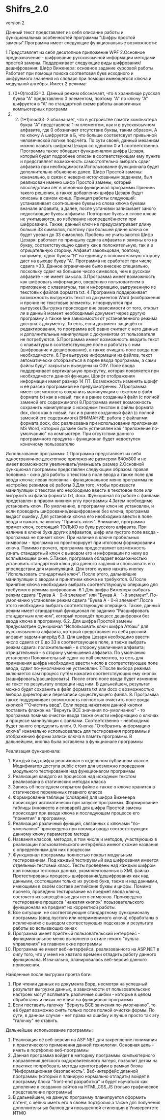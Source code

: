 # Shifrs_2.0
 version 2
 
 Данный текст представляет из себя описание работы и функциональных особенностей программы "Шифры простой замены".Программа имеет следующие функциональные возможности:
 
 1.Представляет из себя десктопное приложение WPF
 2.Основное предназначение - шифрование русскоязычной информации методами простой замены. Поддерживает следующие виды шифрования/дешифрования:
   Шифр Виженера: основное задание курсовой работы. Работает при помощи поиска соответсвия букв исходного и шифруемого значения из словаря при помощи имеющегося ключа и модульной алгебры. Имеет 2 режима: 
   1) (0+0)mod33=0. Данный режим обозначает, что в хранилище русская буква "А" представлено 0 элементом, поэтому "А" по ключу "А" шифруется в "А" по стандартной схеме работы аналогичных компьютерных программ 
   2) 2) (1+1)mod33=2 обозначает, что в устройстве памяти компьютера буква "А" представлена 1-м элементом, как и в русскоязычном алфавите, где 0 обозначает отсутствие буквы, таким образом, А по ключу А шифруется в Б, что больше соответсвует привычной человеческой логике подсчёта. По сути своей, данный механизм можно назвать шифром Цезаря со сдвигом 0 и 1 соответственно. Программа также обладает функционалом шифра Цезаря, который будет подробнее описан в соответствующем ему пункте и представляет возможность самостоятельно выбрать сдвиг алфавита при необходимости.Использование функционала будет дополнительно объяснено далее.
   Шифр Простой замены: изначально, в связи с неверно истолкованным заданием, был реализован именно шифр Простой замены, который впоследствии лёг в основной функционал программы.Причины такого решения, а также добавления шифра Цезаря будут описаны в самом конце. Принцип работы следующий: устанавливает соотношение буквы из слова ключа буквам вначале алфавита, а далее, после установки записывает заного недостающие буквы алфавита. Повторные буквы в слове ключе не учитываются, во избежание неопределённости при шифровании. Также, данный ключ не предусматривает длину больше 33 символов, поэтому при большей длине ключа он будет урезан до 33 символов. Пробелы не учитываются
   Шифр Цезаря: работает по принцыпу сдвига алфавита и замены его на букву, соответствующую сдвигу как в положительную, так и в отрицательную сторону. Алфавит закольцован, поэтому, например, сдвиг буквы "Я" на единицу в положительную сторону даст на выходе букву "А". Программа не сработает при числе сдвига >33. Данное ограничение было внесено специально, поскольку сдвиг на большее число символов, чем в русском алфавите - не имеет смысла. 
3.Программа имеет возможность как шифровать информацию, введённую пользователем в приложение с клавиатуры, так и информацию, выгруженную из текстовых файлов формата txt.
4.Программа поддерживает возможность выгружать текст из документов Word (изображения и прочие не текстовые элементы, игнорируются при выгрузке).Выгрузка происходит вне зависимости от того, открыт ли в данный момент необходимый документ через другую программу а также вне зависимости от установленного режима доступа к документу. То есть, если документ защищён от редактирования, то программа всё равно считает с него данные и дополнительные манипуляции с документом от пользователя не потребуются.
5.Программа имеет возможность вводить текст с клавиатуры в соответствующее поле и работать с ним (шифрование и дешифрование), а также очищать поле ввода при необходимости.
6.При выгрузке информации из файлов, текст автоматически отобразиться в порле ввода программы, а сами файлы будут закрыты и выведены из ОЗУ. Поле ввода поддерживает вертикальную прокрутку, которая появляется при необходимости данной функции. Шрифт отображения информации имеет размер 14 ПТ. Возможность изменять шрифт и её разсер программой не предусмотренны.
7.Программа имеет возможность сохранить манипуляции с текстом в файл формата txt как в новый, так и в ранее созданный файл (с полной заменой его содержимого)
8.Программа имеет возможность сохранить манипуляции с исходным текстом в файлы формата dox, docx как в новый, так и в ранее созданный файл (с полной заменой его содержимого)
ВНИМАНИЕ: работа с файлапми формата docx, doc реализована при использовании приложения MS Word, который должен быть установлен как "приложение по-умолчанию" на компьютере. При отсутствии данного программного продукта - функционал будет недоступен конечному пользователю
 
Использование программы:
1.Программа представляет из себя одностраничное десктопное приложение размером 640х800 и не имеет возможности увеличивать/уменьшать размер
2.Основной функционал программы представлен следующим образом: правая половина - окно для работы с текстом в поле ввода а также поле для ввода ключа; левая половина - функциональное меню программы по настройке режимов её работы
3.Для того, чтобы произвести манипуляции с текстом его необходимо ввести в текстовое поле или выгрузить из файла формата txt, docx. Функционал по работе с файлами представлен в правом нижнем углу программы
4.Затем необходимо установить ключ. По умолчанию, в программу ключ не установлен, и если проводить шифрование/дешифрование без ключа, программа выдаст ошибку. Для установки ключа его необходимо ввести в поле ввода и нажать на кнопку "Принять ключ". Внимание, программа примет ключ, состоящий ТОЛЬКО из букв русского алфавита. При наличие в ключе букв других алфавитов, цифр или пустого поле ввода - программа не примет ключ. При наличие в ключе пробельных символом - прогрмма их проигнорирует при итоговом формировании ключа. Помимо прочего, программа предоставляет возможность узнать стандартный ключ с выводом его и информации по нему во всплывающем окне.
5.Также, программа обладает возможностью установить стандартный ключ для данного задания и спользовать его впоследствии для манипуляций. Для этого нужно нажать кнопку "Использовать стандартный ключ". После этого, дальнейшие манипуляции с вводом и принятием ключа не требуются.
6.После принятие ключа необходимо выбрать соответствующую операцию для требуемого режима шифрования.
6.1.Для шифра Виженера выбрать режим сдвига "Буква А - 0-й элемент" или "Буква А - 1-й элемент". По-умолчанию установлен режим сдвига "Буква А - 0-й элемент".После этого необходимо выбрать соответствующую операцию. Также, данный режим имеет стандартный функционал по заданию "Расшифровать стандартным ключом", который проведёт процесс дешифровки без ввода ключа в программу.
6.2. Для шифра Простой замены предусмотрен функционал "Использовать ключ шифра Атбаш" для русскоязычного алфавита, который представляет из себя русский алфавит задом-наперёд
6.3. Для шифра Цезаря необходимо ввести число сдвига от 0 до 33 в соответсвующее поле, а также выбрать режим сдвига: положительный - в сторону увеличения алфавита; отрицательный - в сторону уменьшения алфавита. По умолчанию установлен Положительный сдвиг на null элементов, то есть для применения шифра необходимо ввести число в соответствующее поле ввода, сдвиг по-умолчанию не установлен.
7.После выбора режима включается сам процесс путём нажатия соответствующих ему кнопок (зашифровать/расшифровать). После этого поле ввода будет изменено на текст по результату операции над ним. В дальнейшем, результат можно будет сохранить в файл формата txt или docx с возможностью выбора директории и перезаписи существующего файла.
8. Программа также поддерживает возможность полностью очистить поле ввода кнопкой ""Очистить ввод". Если перед нажатием данной кнопки поставить флажок на "Вернуть ВСЕ значения по-умолчанию" - то программа помимо очистки ввода также очисти информацию о ключах и процессе манипуляции с файлами. Соответственно - необходимо будет заного определить ключ.
9. Кнопка "Отобразить информацию ключа" изначально использовалась для тестирования программы и отображению формы записи ключа в память программы. В дальнейшем, кнопка была оставлена в функционале программы

Реализация функционала:
1. Каждый вид шифра реализован в отдельном публичном классе. Модификатор доступа public стоит для возможно проведения модульного тестирования над функционалом программы
2. Реализация каждого из процессов над исходным текстом реализована в статических методах класса
3. Запись об последнем открытом файле а также о ключе хранится в статических переменных главного класса
4. Формирование таблицы (словарей) для шифра Виженера происходит автоматически при запуске программы. Формирование таблицы (множеств и словарей) для шифра Простой замены происходит при вводе ключа и последующем процессе его "принятия" в программу.
5. Реализация различный функций, связанных с ключами "по-умолчанию" произведена при поомщи ввода соответствующих данному ключу параметров метода
6. Названия классов, методов, в том числе и методов, участвующих в реализации пользовательского интерфейса имеют схожие названия с определённым для них процессом
7. Функцмонал программы полностью покрыт модульным тестированием. Под каждый тестируемый вид шифрования имеется отдельный тестовый класс. Тесты проведены над каждым шифром при помощи тестовых данных, укомплектованных в XML файлах. Протестированы процессы шифрования/дешифрования как над данными, состоящими только их руских букв, также и над данными, имеющими в своём составе английские буквы и цифры. Помимо прочего, проведено тестирование на предмет ввода ключа, состояего из запрещённых для него символов. Произведено тестирование процесса "нажатия кнопок" позьзовательского функционала на предмет их корректной работы.
8. Все ситуации, не соответсвующие стандартному функцмионалу программы (ввод пустого или неприменимого ключа) обработаны в исключениях с выводом соотвествующих подсказок и результата работы во вспывающих окнах
9. Программа имеет приятный пользовательский интерфейс - функцмиональное меню выполнено в стиле некого "пульта управления" на главном окне программы
10. Программа не имеет веб-интерфейса, реализованного на ASP.NET в силу того, что у меня не хватило времени отладить работу данного функционала. Изначально, планировалась веб-версия данного приложения.

Найденные после выгрузки проета баги:
1. При чтении данных из документа Ворд, несмотря на успешный результат выгрузки данных, в зависимости от пользовательских настроек могут всплывать различные ошибки - которые в целом обработаны и никак не влият на функционал программы
2. Если поставить галочку "Вернуть ВСЕ занчения по-умолчанию", то её будет возможно снять только после полной очистки формы. По сути, в данном случае - нет права на ошибку и лучше просто так эту "галочку" не ставить.

Дальнейшее использование программы:
1. Реализация её веб-версии на ASP.NET для закрепление понимания и практического применения данной технологии. Основная цель - иметь в портфолио веб-программы
2. Данная программа войдет в методику программы компьютерного направления детского оздоровительного лагеря, позволит детям на практике попробовать методы криптографии в рамках блока "Информационная безопасность". Веб-интерфейс дланной программы (который я планирую нормально отладить) войдет в программу блока "front-end разработка" и будет изучаться как дополение к созданию сайтов на HTML,CSS,JS (только графическое представление программы)
3. В дальнейшем, на данную программу планипруется оформить патент, с целью иметь его в своём портфолио а также для получения дополнительных баллов для повышенной стипендии в Университете ИТМО

